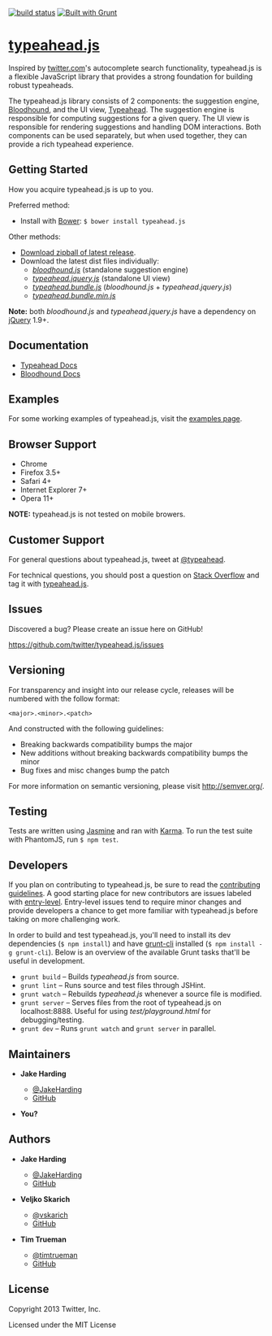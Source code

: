 [![build status](https://secure.travis-ci.org/twitter/typeahead.js.png?branch=master)](http://travis-ci.org/twitter/typeahead.js)
[![Built with Grunt](https://cdn.gruntjs.com/builtwith.png)](http://gruntjs.com/)


[typeahead.js][gh-page]
=======================

Inspired by [twitter.com]'s autocomplete search functionality, typeahead.js is
a flexible JavaScript library that provides a strong foundation for building
robust typeaheads.

The typeahead.js library consists of 2 components: the suggestion engine,
[Bloodhound], and the UI view, [Typeahead].
The suggestion engine is responsible for computing suggestions for a given
query. The UI view is responsible for rendering suggestions and handling DOM
interactions. Both components can be used separately, but when used together,
they can provide a rich typeahead experience.

<!-- section links -->

[gh-page]: http://twitter.github.io/typeahead.js/

[twitter.com]: https://twitter.com

[Bloodhound]: https://github.com/twitter/typeahead.js/blob/master/doc/bloodhound.md

[Typeahead]: https://github.com/twitter/typeahead.js/blob/master/doc/jquery_typeahead.md

Getting Started
---------------

How you acquire typeahead.js is up to you.

Preferred method:

* Install with [Bower]: `$ bower install typeahead.js`

Other methods:

* [Download zipball of latest release][zipball].
* Download the latest dist files individually:
    * *[bloodhound.js]* (standalone suggestion engine)
    * *[typeahead.jquery.js]* (standalone UI view)
    * *[typeahead.bundle.js]* (*bloodhound.js* + *typeahead.jquery.js*)
    * *[typeahead.bundle.min.js]*

**Note:** both *bloodhound.js* and *typeahead.jquery.js* have a dependency on
[jQuery] 1.9+.

<!-- section links -->

[Bower]: http://bower.io/

[zipball]: http://twitter.github.com/typeahead.js/releases/latest/typeahead.js.zip

[bloodhound.js]: http://twitter.github.com/typeahead.js/releases/latest/bloodhound.js

[typeahead.jquery.js]: http://twitter.github.com/typeahead.js/releases/latest/typeahead.jquery.js

[typeahead.bundle.js]: http://twitter.github.com/typeahead.js/releases/latest/typeahead.bundle.js

[typeahead.bundle.min.js]: http://twitter.github.com/typeahead.js/releases/latest/typeahead.bundle.min.js

[jQuery]: http://jquery.com/

Documentation
-------------

* [Typeahead Docs]
* [Bloodhound Docs]

[Typeahead Docs]: https://github.com/twitter/typeahead.js/blob/master/doc/jquery_typeahead.md

[Bloodhound Docs]: https://github.com/twitter/typeahead.js/blob/master/doc/bloodhound.md

Examples
--------

For some working examples of typeahead.js, visit the [examples page].

<!-- section links -->

[examples page]: http://twitter.github.io/typeahead.js/examples

Browser Support
---------------

* Chrome
* Firefox 3.5+
* Safari 4+
* Internet Explorer 7+
* Opera 11+

**NOTE:** typeahead.js is not tested on mobile browers.

Customer Support
----------------

For general questions about typeahead.js, tweet at [@typeahead].

For technical questions, you should post a question on [Stack Overflow] and tag
it with [typeahead.js][so tag].

<!-- section links -->

[Stack Overflow]: http://stackoverflow.com/

[@typeahead]: https://twitter.com/typeahead

[so tag]: http://stackoverflow.com/questions/tagged/typeahead.js

Issues
------

Discovered a bug? Please create an issue here on GitHub!

https://github.com/twitter/typeahead.js/issues

Versioning
----------

For transparency and insight into our release cycle, releases will be numbered
with the follow format:

`<major>.<minor>.<patch>`

And constructed with the following guidelines:

* Breaking backwards compatibility bumps the major
* New additions without breaking backwards compatibility bumps the minor
* Bug fixes and misc changes bump the patch

For more information on semantic versioning, please visit http://semver.org/.

Testing
-------

Tests are written using [Jasmine] and ran with [Karma]. To run
the test suite with PhantomJS, run `$ npm test`.

<!-- section links -->

[Jasmine]: http://pivotal.github.com/jasmine/

[Karma]: http://karma-runner.github.io/

Developers
----------

If you plan on contributing to typeahead.js, be sure to read the
[contributing guidelines]. A good starting place for new contributors are issues
labeled with [entry-level]. Entry-level issues tend to require minor changes
and provide developers a chance to get more familiar with typeahead.js before
taking on more challenging work.

In order to build and test typeahead.js, you'll need to install its dev
dependencies (`$ npm install`) and have [grunt-cli]
installed (`$ npm install -g grunt-cli`). Below is an overview of the available
Grunt tasks that'll be useful in development.

* `grunt build` – Builds *typeahead.js* from source.
* `grunt lint` – Runs source and test files through JSHint.
* `grunt watch` – Rebuilds *typeahead.js* whenever a source file is modified.
* `grunt server` – Serves files from the root of typeahead.js on localhost:8888.
  Useful for using *test/playground.html* for debugging/testing.
* `grunt dev` – Runs `grunt watch` and `grunt server` in parallel.

<!-- section links -->

[contributing guidelines]: https://github.com/twitter/typeahead.js/blob/master/CONTRIBUTING.md

[entry-level]: https://github.com/twitter/typeahead.js/issues?&labels=entry-level&state=open

[grunt-cli]: https://github.com/gruntjs/grunt-cli

Maintainers
-----------

* **Jake Harding**
    * [@JakeHarding](https://twitter.com/JakeHarding)
    * [GitHub](https://github.com/jharding)

* **You?**

Authors
-------

* **Jake Harding**
    * [@JakeHarding](https://twitter.com/JakeHarding)
    * [GitHub](https://github.com/jharding)

* **Veljko Skarich**
    * [@vskarich](https://twitter.com/vskarich)
    * [GitHub](https://github.com/vskarich)

* **Tim Trueman**
    * [@timtrueman](https://twitter.com/timtrueman)
    * [GitHub](https://github.com/timtrueman)

License
-------

Copyright 2013 Twitter, Inc.

Licensed under the MIT License
